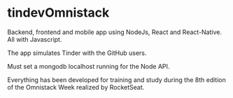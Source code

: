 # tindevOmnistack
Backend, frontend and mobile app using NodeJs, React and React-Native. All with Javascript.

The app simulates Tinder with the GitHub users.

Must set a mongodb localhost running for the Node API. 

Everything has been developed for training and study during the 8th edition of the Omnistack Week realized by RocketSeat.
